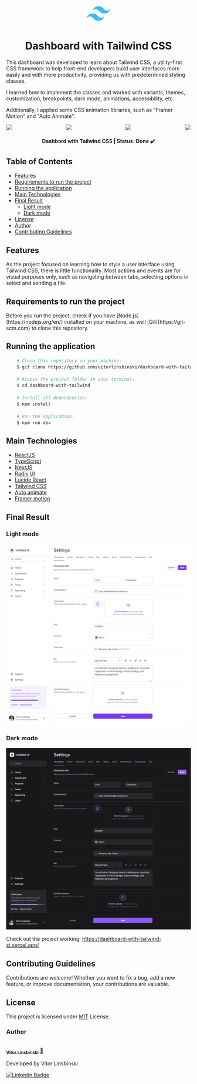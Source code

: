 <div align="center" style="width: 64px; height: 64px; display: flex; align-items: center; gap: 6px; margin: 0 auto;">
  <img src="/public/tailwind-logo.png"  style="width: 64px; height: auto;" />
</div>

<h1 align = "center">Dashboard with Tailwind CSS</h1>
<p>This dashboard was developed to learn about Tailwind CSS, a utility-first CSS framework to help front-end developers build user interfaces more easily and with more productivity, providing us with predetermined styling classes.</p>
<p>I learned how to implement the classes and worked with variants, themes, customization, breakpoints, dark mode, animations, accessibility, etc.
</p>
<p>
Additionally, I applied some CSS animation libraries, such as "Framer Motion" and "Auto Animate".</p>

<div align="center">
  <div style="display: flex; justify-content: space-between; align-items: center;">
    <img src="https://img.shields.io/static/v1?label=NextJS&message=v14.0.4&color=blue&style=plastic&logo="/>
    <img src="https://img.shields.io/static/v1?label=ReactJS&message=v18.0.0&color=blue&style=plastic&logo="/>
    <img src="https://img.shields.io/static/v1?label=TypeScript&message=v5.0.0&color=blue&style=plastic&logo="/>
    <img src="https://img.shields.io/static/v1?label=NodeJS&message=v20.11.0&color=blue&style=plastic&logo="/>
  </div>
</div>

<h4 align="center"> 
	Dashbord with Tailwind CSS | Status: Done ✔️
</h4>

## Table of Contents

- [Features](#features)
- [Requirements to run the project](#requirements-to-run-the-project)
- [Running the application](#running-the-application)
- [Main Technologies](#main-technologies)
- [Final Result](#final-result)
  - [Light mode](#light-mode)
  - [Dark mode](#dark-mode)
- [License](#license)
- [Author](#author)
- [Contributing Guidelines](#contributing-guidelines)

## Features

As the project focused on learning how to style a user interface using Tailwind CSS, there is little functionality. Most actions and events are for visual purposes only, such as navigating between tabs, selecting options in select and sending a file.

## Requirements to run the project

<p>Before you run the project, check if you have [Node.js](https://nodejs.org/en/) installed on your machine, as well [Git](https://git-scm.com) to clone this repository.</p>

## Running the application

```bash
    # Clone this repository on your machine:
    $ git clone https://github.com/vitorlinsbinski/dashboard-with-tailwind.git

    # Access the project folder in your terminal:
    $ cd dashboard-with-tailwind

    # Install all dependencies:
    $ npm install

    # Run the application:
    $ npm run dev
```

## Main Technologies

- [ReactJS](https://react.dev/)
- [TypeScript](https://www.typescriptlang.org/)
- [NextJS](https://nextjs.org/)
- [Radix UI](https://www.radix-ui.com/)
- [Lucide React](https://lucide.dev/guide/packages/lucide-react)
- [Tailwind CSS](https://tailwindcss.com/)
- [Auto animate](https://auto-animate.formkit.com/)
- [Framer motion](https://www.framer.com/motion/)

## Final Result

### Light mode

<img src="/public/screenshots/dashboard-light.png"/>

### Dark mode

<img src="/public/screenshots/dashboard-dark.png"/>

Check out the project working: https://dashboard-with-tailwind-xi.vercel.app/

## Contributing Guidelines

Contributions are welcome! Whether you want to fix a bug, add a new feature, or improve documentation, your contributions are valuable.

## License

This project is licensed under [MIT](https://choosealicense.com/licenses/mit/) License.

### Author

<a href="https://github.com/vitorlinsbinski">
 <img style="border-radius: 50%;" src="https://avatars.githubusercontent.com/u/69444717?v=4" width="100px;" alt=""/>
 <br />
 <sub><b>Vitor Linsbinski</b></sub></a> <a href="https://github.com/vitorlinsbinski" title="">🚀</a>

Developed by Vitor Linsbinski

[![Linkedin Badge](https://img.shields.io/badge/-Vitor-blue?style=flat-square&logo=Linkedin&logoColor=white&link=https://www.linkedin.com/in/vitorlinsbinski/)](https://www.linkedin.com/in/vitorlinsbinski/)
